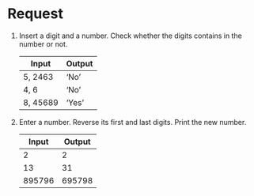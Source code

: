 # Request

1. Insert a digit and a number. Check whether the digits contains in the number or not.

      |    Input      |     Output    |
      | ------------- | ------------- |
      | 5, 2463       | ‘No’          |
      | 4, 6          | ‘No’          |
      | 8, 45689      | ‘Yes’         |
      
2. Enter a number. Reverse its first and last digits. Print the new number.

      |    Input      |     Output    |
      | ------------- | ------------- |
      | 2             | 2             |
      | 13            | 31            |
      | 895796        | 695798        |
